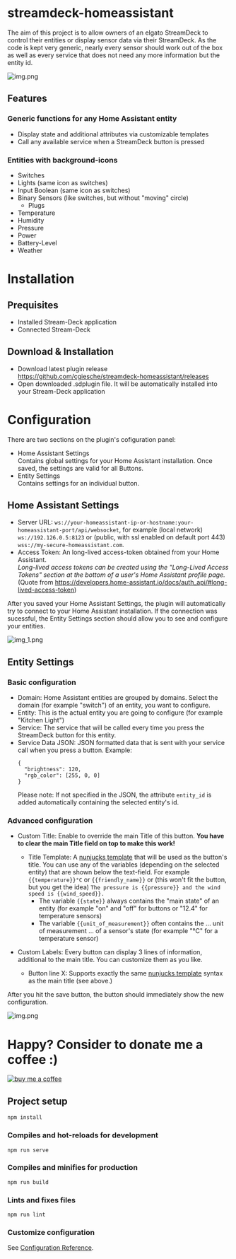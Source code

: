# streamdeck-homeassistant
The aim of this project is to allow owners of an elgato StreamDeck to control their entities or display sensor data via
their StreamDeck. As the code is kept very generic, nearly every sensor should work out of the box as well as every
service that does not need any more information but the entity id.

![img.png](doc/example.png)

## Features
### Generic functions for any Home Assistant entity
* Display state and additional attributes via customizable templates
* Call any available service when a StreamDeck button is pressed

### Entities with background-icons
* Switches
* Lights (same icon as switches)
* Input Boolean (same icon as switches)
* Binary Sensors (like switches, but without "moving" circle)
  * Plugs
* Temperature
* Humidity
* Pressure
* Power
* Battery-Level
* Weather

# Installation
## Prequisites
* Installed Stream-Deck application
* Connected Stream-Deck

## Download & Installation
* Download latest plugin release https://github.com/cgiesche/streamdeck-homeassistant/releases
* Open downloaded .sdplugin file. It will be automatically installed into your Stream-Deck application

# Configuration
There are two sections on the plugin's cofiguration panel:
 * Home Assistant Settings  
   Contains global settings for your Home Assistant installation. Once saved, the settings are valid for all Buttons.
 * Entity Settings  
   Contains settings for an individual button.

## Home Assistant Settings
 * Server URL: `ws://your-homeassistant-ip-or-hostname:your-homeassistant-port/api/websocket`, for example (local network) `ws://192.126.0.5:8123` or (public, with ssl enabled on default port 443) `wss://my-secure-homeassistant.com`.
 * Access Token: An long-lived access-token obtained from your Home Assistant.  
   _Long-lived access tokens can be created using the "Long-Lived Access Tokens" section at the bottom of a user's Home Assistant profile page._ (Quote from https://developers.home-assistant.io/docs/auth_api/#long-lived-access-token)
   
After you saved your Home Assistant Settings, the plugin will automatically try to connect to your Home Assistant installation. If the connection was sucessful, the Entity Settings section should allow you to see and configure your entities.

![img_1.png](doc/ha_settings.png)

## Entity Settings
### Basic configuration
 * Domain: Home Assistant entities are grouped by domains. Select the domain (for example "switch") of an entity, you want to configure.
 * Entity: This is the actual entity you are going to configure (for example "Kitchen Light")
 * Service: The service that will be called every time you press the StreamDeck button for this entity.
 * Service Data JSON: JSON formatted data that is sent with your service call when you press a button.
   Example:
   ```
   {
     "brightness": 120,
     "rgb_color": [255, 0, 0]
   }
   ```
   Please note: If not specified in the JSON, the attribute `entity_id` is added automatically containing the selected entity's id. 

### Advanced configuration
 * Custom Title: Enable to override the main Title of this button. **You have to clear the main Title field on top to make this work!**
   * Title Template: A [nunjucks template](https://mozilla.github.io/nunjucks/templating.html) that will be used as the button's title. You can use any of the variables (depending on the selected entity) that are shown below the text-field. For example `{{temperature}}°C` or `{{friendly_name}}` or (this won't fit the button, but you get the idea) `The pressure is {{pressure}} and the wind speed is {{wind_speed}}.`  
     * The variable `{{state}}` always contains the "main state" of an entity (for example "on" and "off" for buttons or "12.4" for temperature sensors)
     * The variable `{{unit_of_measurement}}` often contains the ... unit of measurement ... of a sensor's state (for example "°C" for a temperature sensor)

 * Custom Labels: Every button can display 3 lines of information, additional to the main title. You can customize them as you like.
   * Button line X: Supports exactly the same [nunjucks template](https://mozilla.github.io/nunjucks/templating.html) syntax as the main title (see above.)
  
After you hit the save button, the button should immediately show the new configuration.
  
![img.png](doc/entity_settings.png)

# Happy? Consider to donate me a coffee :)
[![buy me a coffee](https://www.paypalobjects.com/en_US/i/btn/btn_donate_SM.gif)](https://www.paypal.com/donate?hosted_button_id=3UKRJEJVWV9H4)

## Project setup
```
npm install
```

### Compiles and hot-reloads for development
```
npm run serve
```

### Compiles and minifies for production
```
npm run build
```

### Lints and fixes files
```
npm run lint
```

### Customize configuration
See [Configuration Reference](https://cli.vuejs.org/config/).
